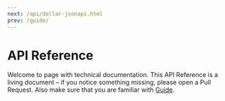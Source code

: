 ```yaml
---
next: /api/dollar-jsonapi.html
prev: /guide/
---
```

# API Reference

Welcome to page with technical documentation. This API Reference is a living document – if you notice something missing, please open a Pull Request. Also make sure that you are familiar with [Guide](/guide).
